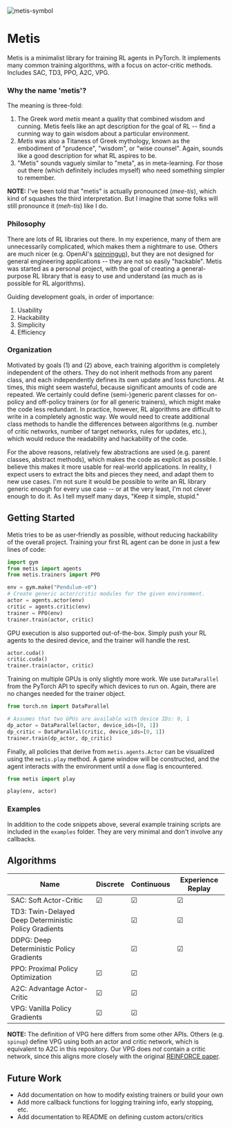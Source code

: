 ![metis-symbol](https://upload.wikimedia.org/wikipedia/commons/d/dc/9_Metis_symbol.svg)

# Metis

Metis is a minimalist library for training RL agents in PyTorch.  It implements 
many common training algorithms, with a focus on actor-critic methods. 
Includes SAC, TD3, PPO, A2C, VPG.

### Why the name 'metis'?
The meaning is three-fold: 
1. The Greek word *metis* meant a quality that combined wisdom and cunning.  Metis feels like an apt description for the goal of RL -- find a cunning way to gain wisdom about a particular environment.
2. *Metis* was also a Titaness of Greek mythology, known as the embodiment of "prudence", "wisdom", or "wise counsel".  Again, sounds like a good description for what RL aspires to be.
3. "Metis" sounds vaguely similar to "meta", as in meta-learning.  For those out there (which definitely includes myself) who need something simpler to remember.

**NOTE:** I've been told that "metis" is actually pronounced (*mee-tis*), which
kind of squashes the third interpretation.  But I imagine that some folks will 
still pronounce it (*meh-tis*) like I do.

### Philosophy
There are lots of RL libraries out there.  In my experience, many of them are 
unnecessarily complicated, which makes them a nightmare to use.  Others are much
nicer (e.g. OpenAI's [spinningup](https://github.com/openai/spinningup)), but they
are not designed for general engineering applications -- they are not so easily 
"hackable".  Metis was started as a personal project, with the goal of creating 
a general-purpose RL library that is easy to use and understand (as much as is
possible for RL algorithms).

Guiding development goals, in order of importance:
1.  Usability
2.  Hackability
3.  Simplicity
4.  Efficiency

### Organization
Motivated by goals (1) and (2) above, each training algorithm is completely 
independent of the others.  They do not inherit methods from any parent class, 
and each independently defines its own update and loss functions.  At times, 
this might seem wasteful, because significant amounts of code are repeated.
We certainly could define (semi-)generic parent classes for on-policy and 
off-policy trainers (or for all generic trainers), which might make the code 
less redundant.  In practice, however, RL algorithms are difficult to write in 
a completely agnostic way.  We would need to create additional class methods to 
handle the differences between algorithms (e.g. number of critic networks, 
number of target networks, rules for updates, etc.), which would reduce the 
readability and hackability of the code.

For the above reasons, relatively few abstractions are used (e.g. parent classes,
abstract methods), which makes the code as explicit as possible.  I believe this 
makes it more usable for real-world applications.  In reality, I expect users to
extract the bits and pieces they need, and adapt them to new use cases.  I'm not 
sure it would be possible to write an RL library generic enough for every use
case -- or at the very least, I'm not clever enough to do it.  As I tell myself 
many days, "Keep it simple, stupid."


## Getting Started
Metis tries to be as user-friendly as possible, without reducing hackability of
the overall project.  Training your first RL agent can be done in just a few lines
of code:

```python
import gym
from metis import agents
from metis.trainers import PPO

env = gym.make("Pendulum-v0")
# Create generic actor/critic modules for the given environment.
actor = agents.actor(env)
critic = agents.critic(env)
trainer = PPO(env)
trainer.train(actor, critic)
```

GPU execution is also supported out-of-the-box.  Simply push your RL agents to the
desired device, and the trainer will handle the rest.

```python
actor.cuda()
critic.cuda()
trainer.train(actor, critic)
```

Training on multiple GPUs is only slightly more work.  We use `DataParallel`
from the PyTorch API to specify which devices to run on.  Again, there are no 
changes needed for the trainer object.

```python
from torch.nn import DataParallel

# Assumes that two GPUs are available with device IDs: 0, 1
dp_actor = DataParallel(actor, device_ids=[0, 1])
dp_critic = DataParallel(critic, device_ids=[0, 1])
trainer.train(dp_actor, dp_critic)
```

Finally, all policies that derive from `metis.agents.Actor` can be visualized
using the `metis.play` method.  A game window will be constructed, and the agent
interacts with the environment until a `done` flag is encountered.

```python
from metis import play

play(env, actor)
```

### Examples
In addition to the code snippets above, several example training scripts are 
included in the `examples` folder.  They are very minimal and don't involve any 
callbacks.  


## Algorithms
| Name                                                   | Discrete | Continuous | Experience Replay | 
|--------------------------------------------------------|----------|------------|-------------------|
| SAC:  Soft Actor-Critic                                | &#9745;  | &#9745;    | &#9745;           |
| TD3:  Twin-Delayed Deep Deterministic Policy Gradients |          | &#9745;    | &#9745;           |
| DDPG:  Deep Deterministic Policy Gradients             |          | &#9745;    | &#9745;           |
| PPO:  Proximal Policy Optimization                     | &#9745;  | &#9745;    |                   |
| A2C:  Advantage Actor-Critic                           | &#9745;  | &#9745;    |                   |
| VPG:  Vanilla Policy Gradients                         | &#9745;  | &#9745;    |                   |

**NOTE:**  The definition of VPG here differs from some other APIs.  Others 
(e.g. `spinup`) define VPG using both an actor and critic network, which is 
equivalent to A2C in this repository.  Our VPG does *not* contain a critic 
network, since this aligns more closely with the original 
[REINFORCE paper](https://papers.nips.cc/paper/1713-policy-gradient-methods-for-reinforcement-learning-with-function-approximation.pdf').


## Future Work
* Add documentation on how to modify existing trainers or build your own
* Add more callback functions for logging training info, early stopping, etc.
* Add documentation to README on defining custom actors/critics
